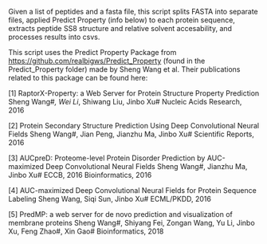 

Given a list of peptides and a fasta file, this script splits FASTA into separate files, applied Predict Property (info below) to each protein sequence, extracts peptide SS8 structure and relative solvent accesability, and processes results into csvs.

This script uses the Predict Property Package from https://github.com/realbigws/Predict_Property (found in the Predict_Property folder) made by Sheng Wang et al. Their publications related to this package can be found here:

[1]
RaptorX-Property: a Web Server for Protein Structure Property Prediction
       Sheng Wang#*, Wei Li*, Shiwang Liu, Jinbo Xu#
                                            Nucleic Acids Research, 2016

[2]
Protein Secondary Structure Prediction Using Deep Convolutional Neural Fields
       Sheng Wang#, Jian Peng, Jianzhu Ma, Jinbo Xu#
                                            Scientific Reports, 2016

[3]
AUCpreD: Proteome-level Protein Disorder Prediction by AUC-maximized Deep Convolutional Neural Fields
       Sheng Wang#, Jianzhu Ma, Jinbo Xu#
                                            ECCB, 2016
                                            Bioinformatics, 2016

[4]
AUC-maximized Deep Convolutional Neural Fields for Protein Sequence Labeling
       Sheng Wang, Siqi Sun, Jinbo Xu#
                                            ECML/PKDD, 2016

[5]
PredMP: a web server for de novo prediction and visualization of membrane proteins
       Sheng Wang#, Shiyang Fei, Zongan Wang, Yu Li, Jinbo Xu, Feng Zhao#, Xin Gao#
                                            Bioinformatics, 2018
